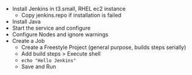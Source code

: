 - Install Jenkins in t3.small, RHEL ec2 instance
  - Copy jenkins.repo if installation is failed
- Install Java
- Start the service and configure
- Configure Nodes and ignore warnings
- Create a Job
  - Create a Freestyle Project (general purpose, builds steps serially)
  - Add build steps > Execute shell
  - `echo "Hello Jenkins"`
  - Save and Run
